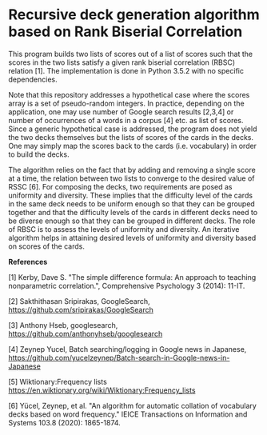 # Recursive deck generation algorithm based on Rank Biserial Correlation

This program builds two lists of scores out of a list of scores such that the scores in the two lists satisfy a given rank biserial correlation (RBSC) relation [1]. The implementation is done in Python 3.5.2 with no specific dependencies.

Note that this repository addresses a hypothetical case where the scores array is a set of pseudo-random integers. In practice, depending on  the application, one may use number of Google search results [2,3,4] or number of occurrences of a words in a corpus [4] etc. as list of scores. Since a generic hypothetical case is addressed, the program does not yield the two decks themselves but the lists of scores of the cards in the decks. One may simply map the scores back to the cards (i.e. vocabulary) in order to build the decks. 

The algorithm relies on the fact that by adding and removing a single score at a time, the relation between two lists to converge to the desired value of RSSC [6]. For composing the decks, two requirements are posed as uniformity and diversity. These implies that the difficulty level of the cards in the same deck needs to be uniform enough so that they can be grouped together and that the difficulty levels of the cards in different decks need to be diverse enough so that they can be grouped in different decks. The role of RBSC is to assess the levels of uniformity and diversity. An iterative algorithm helps in attaining desired levels of uniformity and diversity based on scores of the cards. 


**References**

[1] Kerby, Dave S. "The simple difference formula: An approach to teaching nonparametric correlation.", Comprehensive Psychology 3 (2014): 11-IT.

[2] Sakthithasan Sripirakas, GoogleSearch, https://github.com/sripirakas/GoogleSearch

[3] Anthony Hseb, googlesearch, https://github.com/anthonyhseb/googlesearch

[4] Zeynep Yucel, Batch searching/logging in Google news in Japanese, https://github.com/yucelzeynep/Batch-search-in-Google-news-in-Japanese

[5] Wiktionary:Frequency lists https://en.wiktionary.org/wiki/Wiktionary:Frequency_lists

[6] Yücel, Zeynep, et al. "An algorithm for automatic collation of vocabulary decks based on word frequency." IEICE Transactions on Information and Systems 103.8 (2020): 1865-1874.
